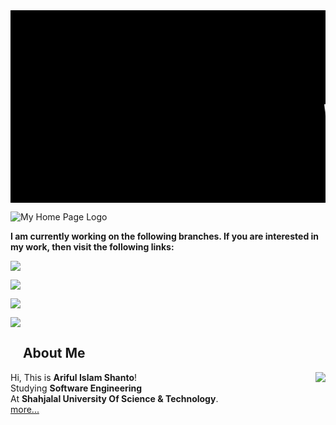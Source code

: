 <div style="font-family : courier new; background : black;">  
<marquee><font size="24" color="white">

# Welcome To <mark>Ariful Islam Shanto</mark>'s Web Page Repository

</font></marquee></div>



![My Home Page Logo](https://shanto-swe029.github.io/MyGithubPhotos/homepagelogo.png)

**I am currently working on the following branches. If you are interested in my work, then visit the following links:**

 [![](https://shanto-swe029.github.io/MyGithubPhotos/programmingnotes.png)](https://shanto-swe029.github.io/programmingnotes) 
  
 [![](https://shanto-swe029.github.io/MyGithubPhotos/mathematicsnotes.png)](https://shanto-swe029.github.io/mathematicsnotes) 

  
 [![](https://shanto-swe029.github.io/MyGithubPhotos/programmingproblems.png)](https://shanto-swe029.github.io/programmingproblems) 

  
 [![](https://shanto-swe029.github.io/MyGithubPhotos/mustdomathforcp2.png)](https://shanto-swe029.github.io/must-do-math-cp/home) 
 
 
 
##     **About Me**  


<p align='center'>
<img align='right' src="https://shanto-swe029.github.io/MyGithubPhotos/myphoto1.jpg">

 <p/>
 
Hi, This is <b>Ariful Islam Shanto</b>!<br>
Studying <b>Software Engineering</b><br>
At <b>Shahjalal University Of Science & Technology</b>.<br>
<a href = "https://shanto-swe029.github.io/about"> more... </a>
